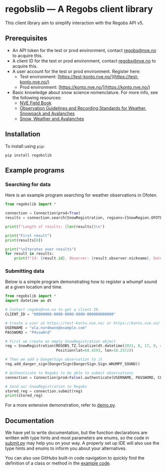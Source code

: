 # regobslib — A Regobs client library

This client library aim to simplify interaction with the Regobs API v5.

## Prerequisites

* An API token for the test or prod environment, contact [regobs@nve.no](mailto:regobs@nve.no) to acquire this.
* A client ID for the test or prod environment, contact [regobs@nve.no](mailto:regobs@nve.no) to acquire this.
* A user account for the test or prod environment. Register here:
  * Test environment: [https://test-konto.nve.no/](https://test-konto.nve.no/)
  * Prod environment: [https://konto.nve.no/](https://konto.nve.no/)
* Basic knowledge about snow science nomenclature. For more info, see the following resources:
  * [NVE Field Book](https://www.varsom.no/media/2265/nve-forsvaret_feltha-ndbok_innmat_v1.pdf)
  * [Observation Guidelines and Recording Standards for Weather, Snowpack and Avalanches](https://www.avalancheassociation.ca/resource/resmgr/standards_docs/ogrs2016web.pdf)
  * [Snow, Weather and Avalanches](https://static1.squarespace.com/static/59d2a0f0e9bfdf20d6d654b7/t/5a1af2a5652dea2e1a5ea055/1511715529879/AAA_SWAG_Web+2.pdf)

## Installation

To install using `pip`:
```
pip install regobslib
```

## Example programs

### Searching for data

Here is an example program searching for weather observations in Ofoten.

```python
from regobslib import *

connection = Connection(prod=True)
results = connection.search(SnowRegistration, regions=[SnowRegion.OFOTEN], observation_types=[Weather])

print(f"Length of results: {len(results)}\n")

print("First result")
print(results[0])

print("\nIterates over results")
for result in results:
    print(f"Id: {result.id}, Observer: {result.observer.nickname}, Date: {result.obs_time}")
```

### Submitting data

Below is a simple program demonstrating how to register a whumpf sound
at a given location and time.

```python
from regobslib import *
import datetime as dt

# Contact regobs@nve.no to get a client ID.
CLIENT_ID = "00000000-0000-0000-0000-000000000000"

# Create a user at https://test-konto.nve.no/ or https://konto.nve.no/
USERNAME = "ola.nordmann@example.com"
PASSWORD = "P4ssw0rd"

# First we create an empty SnowRegistration object
reg = SnowRegistration(REGOBS_TZ.localize(dt.datetime(2021, 8, 17, 9, 48)),
                       Position(lat=68.4293, lon=18.2572))

# Then we add a DangerSign observation to it
reg.add_danger_sign(DangerSign(DangerSign.Sign.WHUMPF_SOUND))

# Authenticate to Regobs to be able to submit observations
connection = Connection(prod=False).authenticate(USERNAME, PASSWORD, CLIENT_ID)

# Send our SnowRegistration to Regobs
stored_reg = connection.submit(reg)
print(stored_reg)
```

For a more extensive demonstration, refer to [demo.py](https://github.com/NVE/regobslib/blob/master/demo.py).

## Documentation

We have yet to write documentation, but the function declarations
are written with type hints and most parameters are enums, so the code in
[submit.py](https://github.com/NVE/regobslib/blob/master/src/regobslib/submit.py) may help you on your way. A properly set
up IDE will also use the type hints and enums to inform you about your
alternatives.

You can also use GitHubs built-in code navigation to quickly find the
definition of a class or method in the [example code](https://github.com/NVE/regobslib/blob/master/demo.py).

